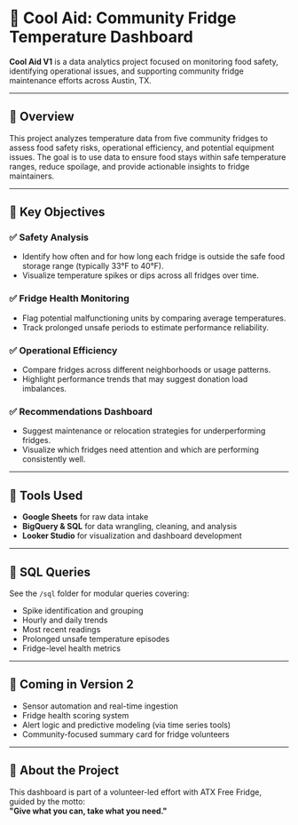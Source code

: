 # 🧊 Cool Aid: Community Fridge Temperature Dashboard

**Cool Aid V1** is a data analytics project focused on monitoring food safety, identifying operational issues, and supporting community fridge maintenance efforts across Austin, TX.

---

## 📌 Overview
This project analyzes temperature data from five community fridges to assess food safety risks, operational efficiency, and potential equipment issues. The goal is to use data to ensure food stays within safe temperature ranges, reduce spoilage, and provide actionable insights to fridge maintainers.

---

## 🎯 Key Objectives

### ✅ Safety Analysis
- Identify how often and for how long each fridge is outside the safe food storage range (typically 33°F to 40°F).
- Visualize temperature spikes or dips across all fridges over time.

### ✅ Fridge Health Monitoring
- Flag potential malfunctioning units by comparing average temperatures.
- Track prolonged unsafe periods to estimate performance reliability.

### ✅ Operational Efficiency
- Compare fridges across different neighborhoods or usage patterns.
- Highlight performance trends that may suggest donation load imbalances.

### ✅ Recommendations Dashboard
- Suggest maintenance or relocation strategies for underperforming fridges.
- Visualize which fridges need attention and which are performing consistently well.

---

## 🧠 Tools Used
- **Google Sheets** for raw data intake
- **BigQuery & SQL** for data wrangling, cleaning, and analysis
- **Looker Studio** for visualization and dashboard development

---

## 🧪 SQL Queries
See the `/sql` folder for modular queries covering:
- Spike identification and grouping
- Hourly and daily trends
- Most recent readings
- Prolonged unsafe temperature episodes
- Fridge-level health metrics

---

## 🔄 Coming in Version 2
- Sensor automation and real-time ingestion
- Fridge health scoring system
- Alert logic and predictive modeling (via time series tools)
- Community-focused summary card for fridge volunteers

---

## 🍋 About the Project
This dashboard is part of a volunteer-led effort with ATX Free Fridge, guided by the motto:  
**"Give what you can, take what you need."**